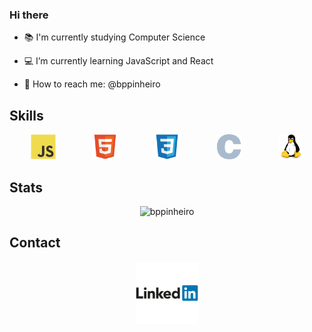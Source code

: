 ### Hi there

- 📚 I'm currently studying Computer Science

- 💻 I’m currently learning JavaScript and React

- 📧  How to reach me: @bppinheiro

## Skills
<p align="center">
    <img height="40" src="https://raw.githubusercontent.com/devicons/devicon/master/icons/javascript/javascript-original.svg">
    &nbsp;&nbsp;&nbsp;&nbsp;&nbsp;&nbsp;&nbsp;&nbsp;&nbsp;&nbsp;&nbsp;&nbsp;&nbsp;
    <img height="40" src="https://raw.githubusercontent.com/devicons/devicon/master/icons/html5/html5-original.svg">
    &nbsp;&nbsp;&nbsp;&nbsp;&nbsp;&nbsp;&nbsp;&nbsp;&nbsp;&nbsp;&nbsp;&nbsp;&nbsp;
    <img height="40" src="https://raw.githubusercontent.com/devicons/devicon/master/icons/css3/css3-original.svg">
    &nbsp;&nbsp;&nbsp;&nbsp;&nbsp;&nbsp;&nbsp;&nbsp;&nbsp;&nbsp;&nbsp;&nbsp;&nbsp;
    <img height="40" src="https://raw.githubusercontent.com/devicons/devicon/master/icons/c/c-original.svg">
    &nbsp;&nbsp;&nbsp;&nbsp;&nbsp;&nbsp;&nbsp;&nbsp;&nbsp;&nbsp;&nbsp;&nbsp;&nbsp;
    <img height="40" src="https://raw.githubusercontent.com/devicons/devicon/master/icons/linux/linux-original.svg">
</p>

## Stats
<p align="center">
    <img src="https://github-readme-stats.vercel.app/api?username=bppinheiro&show_icons=true" alt="bppinheiro"/> 
</p>

## Contact
<p align="center">
    <a href="https://www.linkedin.com/in/bppinheiro">
        <img src="https://raw.githubusercontent.com/devicons/devicon/master/icons/linkedin/linkedin-original-wordmark.svg", height=100>
    </a>
</p>
